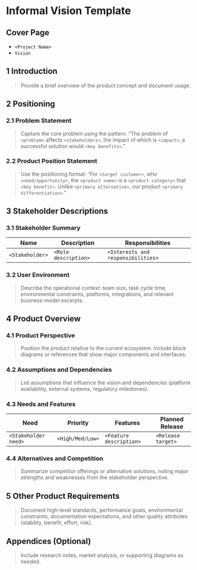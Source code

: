 # Informal Vision Template


## Cover Page
- `<Project Name>`
- `Vision`

## 1 Introduction
> Provide a brief overview of the product concept and document usage.

## 2 Positioning
### 2.1 Problem Statement
> Capture the core problem using the pattern: “The problem of `<problem>` affects `<stakeholders>`, the impact of which is `<impact>`, a successful solution would `<key benefits>`.”

### 2.2 Product Position Statement
> Use the positioning format: “For `<target customer>`, who `<need/opportunity>`, the `<product name>` is a `<product category>` that `<key benefit>`. Unlike `<primary alternative>`, our product `<primary differentiation>`.”

## 3 Stakeholder Descriptions
### 3.1 Stakeholder Summary
| Name | Description | Responsibilities |
| --- | --- | --- |
| `<Stakeholder>` | `<Role description>` | `<Interests and responsibilities>` |

### 3.2 User Environment
> Describe the operational context: team size, task cycle time, environmental constraints, platforms, integrations, and relevant business-model excerpts.

## 4 Product Overview
### 4.1 Product Perspective
> Position the product relative to the current ecosystem. Include block diagrams or references that show major components and interfaces.

### 4.2 Assumptions and Dependencies
> List assumptions that influence the vision and dependencies (platform availability, external systems, regulatory milestones).

### 4.3 Needs and Features
| Need | Priority | Features | Planned Release |
| --- | --- | --- | --- |
| `<Stakeholder need>` | `<High/Med/Low>` | `<Feature description>` | `<Release target>` |

### 4.4 Alternatives and Competition
> Summarize competitor offerings or alternative solutions, noting major strengths and weaknesses from the stakeholder perspective.

## 5 Other Product Requirements
> Document high-level standards, performance goals, environmental constraints, documentation expectations, and other quality attributes (stability, benefit, effort, risk).

## Appendices (Optional)
> Include research notes, market analysis, or supporting diagrams as needed.
